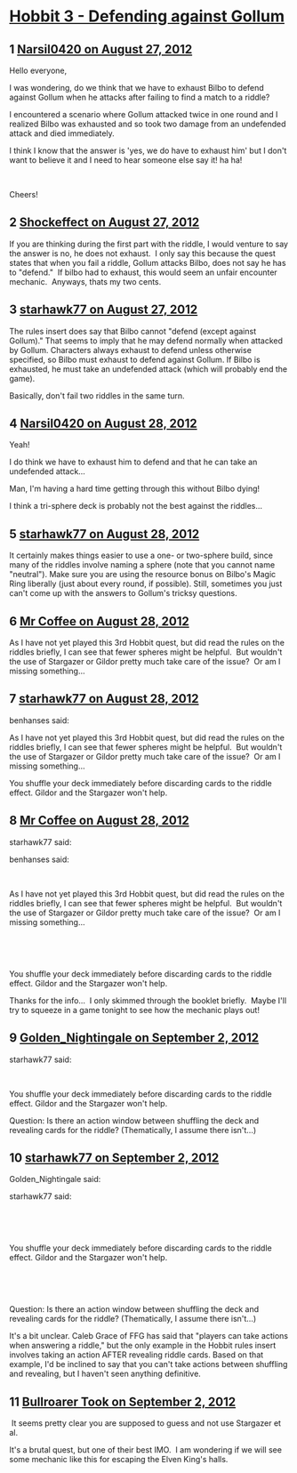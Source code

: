 # [Hobbit 3 - Defending against Gollum](https://community.fantasyflightgames.com/topic/69995-hobbit-3-defending-against-gollum/)

## 1 [Narsil0420 on August 27, 2012](https://community.fantasyflightgames.com/topic/69995-hobbit-3-defending-against-gollum/?do=findComment&comment=682982)

Hello everyone,

I was wondering, do we think that we have to exhaust Bilbo to defend against Gollum when he attacks after failing to find a match to a riddle?

I encountered a scenario where Gollum attacked twice in one round and I realized Bilbo was exhausted and so took two damage from an undefended attack and died immediately.

I think I know that the answer is 'yes, we do have to exhaust him' but I don't want to believe it and I need to hear someone else say it! ha ha!

 

Cheers!

## 2 [Shockeffect on August 27, 2012](https://community.fantasyflightgames.com/topic/69995-hobbit-3-defending-against-gollum/?do=findComment&comment=683037)

If you are thinking during the first part with the riddle, I would venture to say the answer is no, he does not exhaust.  I only say this because the quest states that when you fail a riddle, Gollum attacks Bilbo, does not say he has to "defend."  If bilbo had to exhaust, this would seem an unfair encounter mechanic.  Anyways, thats my two cents.

## 3 [starhawk77 on August 27, 2012](https://community.fantasyflightgames.com/topic/69995-hobbit-3-defending-against-gollum/?do=findComment&comment=683069)

The rules insert does say that Bilbo cannot "defend (except against Gollum)." That seems to imply that he may defend normally when attacked by Gollum. Characters always exhaust to defend unless otherwise specified, so Bilbo must exhaust to defend against Gollum. If Bilbo is exhausted, he must take an undefended attack (which will probably end the game).

Basically, don't fail two riddles in the same turn. 

## 4 [Narsil0420 on August 28, 2012](https://community.fantasyflightgames.com/topic/69995-hobbit-3-defending-against-gollum/?do=findComment&comment=683706)

Yeah!

I do think we have to exhaust him to defend and that he can take an undefended attack…

Man, I'm having a hard time getting through this without Bilbo dying!

I think a tri-sphere deck is probably not the best against the riddles…

## 5 [starhawk77 on August 28, 2012](https://community.fantasyflightgames.com/topic/69995-hobbit-3-defending-against-gollum/?do=findComment&comment=683788)

It certainly makes things easier to use a one- or two-sphere build, since many of the riddles involve naming a sphere (note that you cannot name "neutral"). Make sure you are using the resource bonus on Bilbo's Magic Ring liberally (just about every round, if possible). Still, sometimes you just can't come up with the answers to Gollum's tricksy questions.

## 6 [Mr Coffee on August 28, 2012](https://community.fantasyflightgames.com/topic/69995-hobbit-3-defending-against-gollum/?do=findComment&comment=683996)

As I have not yet played this 3rd Hobbit quest, but did read the rules on the riddles briefly, I can see that fewer spheres might be helpful.  But wouldn't the use of Stargazer or Gildor pretty much take care of the issue?  Or am I missing something…

## 7 [starhawk77 on August 28, 2012](https://community.fantasyflightgames.com/topic/69995-hobbit-3-defending-against-gollum/?do=findComment&comment=683999)

benhanses said:

As I have not yet played this 3rd Hobbit quest, but did read the rules on the riddles briefly, I can see that fewer spheres might be helpful.  But wouldn't the use of Stargazer or Gildor pretty much take care of the issue?  Or am I missing something…



You shuffle your deck immediately before discarding cards to the riddle effect. Gildor and the Stargazer won't help.

## 8 [Mr Coffee on August 28, 2012](https://community.fantasyflightgames.com/topic/69995-hobbit-3-defending-against-gollum/?do=findComment&comment=684000)

starhawk77 said:

benhanses said:

 

As I have not yet played this 3rd Hobbit quest, but did read the rules on the riddles briefly, I can see that fewer spheres might be helpful.  But wouldn't the use of Stargazer or Gildor pretty much take care of the issue?  Or am I missing something…

 

 

You shuffle your deck immediately before discarding cards to the riddle effect. Gildor and the Stargazer won't help.



Thanks for the info…  I only skimmed through the booklet briefly.  Maybe I'll try to squeeze in a game tonight to see how the mechanic plays out!

## 9 [Golden_Nightingale on September 2, 2012](https://community.fantasyflightgames.com/topic/69995-hobbit-3-defending-against-gollum/?do=findComment&comment=686630)

starhawk77 said:

 

You shuffle your deck immediately before discarding cards to the riddle effect. Gildor and the Stargazer won't help.



Question: Is there an action window between shuffling the deck and revealing cards for the riddle? (Thematically, I assume there isn't…)

## 10 [starhawk77 on September 2, 2012](https://community.fantasyflightgames.com/topic/69995-hobbit-3-defending-against-gollum/?do=findComment&comment=686678)

Golden_Nightingale said:

starhawk77 said:

 

 

You shuffle your deck immediately before discarding cards to the riddle effect. Gildor and the Stargazer won't help.

 

 

Question: Is there an action window between shuffling the deck and revealing cards for the riddle? (Thematically, I assume there isn't…)



It's a bit unclear. Caleb Grace of FFG has said that "players can take actions when answering a riddle," but the only example in the Hobbit rules insert involves taking an action AFTER revealing riddle cards. Based on that example, I'd be inclined to say that you can't take actions between shuffling and revealing, but I haven't seen anything definitive. 

## 11 [Bullroarer Took on September 2, 2012](https://community.fantasyflightgames.com/topic/69995-hobbit-3-defending-against-gollum/?do=findComment&comment=686715)

 It seems pretty clear you are supposed to guess and not use Stargazer et al.

It's a brutal quest, but one of their best IMO.  I am wondering if we will see some mechanic like this for escaping the Elven King's halls.

